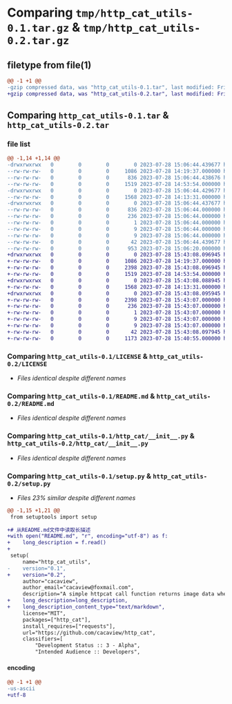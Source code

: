 # Comparing `tmp/http_cat_utils-0.1.tar.gz` & `tmp/http_cat_utils-0.2.tar.gz`

## filetype from file(1)

```diff
@@ -1 +1 @@
-gzip compressed data, was "http_cat_utils-0.1.tar", last modified: Fri Jul 28 15:06:44 2023, max compression
+gzip compressed data, was "http_cat_utils-0.2.tar", last modified: Fri Jul 28 15:43:08 2023, max compression
```

## Comparing `http_cat_utils-0.1.tar` & `http_cat_utils-0.2.tar`

### file list

```diff
@@ -1,14 +1,14 @@
-drwxrwxrwx   0        0        0        0 2023-07-28 15:06:44.439677 http_cat_utils-0.1/
--rw-rw-rw-   0        0        0     1086 2023-07-28 14:19:37.000000 http_cat_utils-0.1/LICENSE
--rw-rw-rw-   0        0        0      836 2023-07-28 15:06:44.438676 http_cat_utils-0.1/PKG-INFO
--rw-rw-rw-   0        0        0     1519 2023-07-28 14:53:54.000000 http_cat_utils-0.1/README.md
-drwxrwxrwx   0        0        0        0 2023-07-28 15:06:44.429677 http_cat_utils-0.1/http_cat/
--rw-rw-rw-   0        0        0     1568 2023-07-28 14:13:31.000000 http_cat_utils-0.1/http_cat/__init__.py
-drwxrwxrwx   0        0        0        0 2023-07-28 15:06:44.437677 http_cat_utils-0.1/http_cat_utils.egg-info/
--rw-rw-rw-   0        0        0      836 2023-07-28 15:06:44.000000 http_cat_utils-0.1/http_cat_utils.egg-info/PKG-INFO
--rw-rw-rw-   0        0        0      236 2023-07-28 15:06:44.000000 http_cat_utils-0.1/http_cat_utils.egg-info/SOURCES.txt
--rw-rw-rw-   0        0        0        1 2023-07-28 15:06:44.000000 http_cat_utils-0.1/http_cat_utils.egg-info/dependency_links.txt
--rw-rw-rw-   0        0        0        9 2023-07-28 15:06:44.000000 http_cat_utils-0.1/http_cat_utils.egg-info/requires.txt
--rw-rw-rw-   0        0        0        9 2023-07-28 15:06:44.000000 http_cat_utils-0.1/http_cat_utils.egg-info/top_level.txt
--rw-rw-rw-   0        0        0       42 2023-07-28 15:06:44.439677 http_cat_utils-0.1/setup.cfg
--rw-rw-rw-   0        0        0      953 2023-07-28 15:06:20.000000 http_cat_utils-0.1/setup.py
+drwxrwxrwx   0        0        0        0 2023-07-28 15:43:08.096945 http_cat_utils-0.2/
+-rw-rw-rw-   0        0        0     1086 2023-07-28 14:19:37.000000 http_cat_utils-0.2/LICENSE
+-rw-rw-rw-   0        0        0     2398 2023-07-28 15:43:08.096945 http_cat_utils-0.2/PKG-INFO
+-rw-rw-rw-   0        0        0     1519 2023-07-28 14:53:54.000000 http_cat_utils-0.2/README.md
+drwxrwxrwx   0        0        0        0 2023-07-28 15:43:08.088945 http_cat_utils-0.2/http_cat/
+-rw-rw-rw-   0        0        0     1568 2023-07-28 14:13:31.000000 http_cat_utils-0.2/http_cat/__init__.py
+drwxrwxrwx   0        0        0        0 2023-07-28 15:43:08.095945 http_cat_utils-0.2/http_cat_utils.egg-info/
+-rw-rw-rw-   0        0        0     2398 2023-07-28 15:43:07.000000 http_cat_utils-0.2/http_cat_utils.egg-info/PKG-INFO
+-rw-rw-rw-   0        0        0      236 2023-07-28 15:43:07.000000 http_cat_utils-0.2/http_cat_utils.egg-info/SOURCES.txt
+-rw-rw-rw-   0        0        0        1 2023-07-28 15:43:07.000000 http_cat_utils-0.2/http_cat_utils.egg-info/dependency_links.txt
+-rw-rw-rw-   0        0        0        9 2023-07-28 15:43:07.000000 http_cat_utils-0.2/http_cat_utils.egg-info/requires.txt
+-rw-rw-rw-   0        0        0        9 2023-07-28 15:43:07.000000 http_cat_utils-0.2/http_cat_utils.egg-info/top_level.txt
+-rw-rw-rw-   0        0        0       42 2023-07-28 15:43:08.097945 http_cat_utils-0.2/setup.cfg
+-rw-rw-rw-   0        0        0     1173 2023-07-28 15:40:55.000000 http_cat_utils-0.2/setup.py
```

### Comparing `http_cat_utils-0.1/LICENSE` & `http_cat_utils-0.2/LICENSE`

 * *Files identical despite different names*

### Comparing `http_cat_utils-0.1/README.md` & `http_cat_utils-0.2/README.md`

 * *Files identical despite different names*

### Comparing `http_cat_utils-0.1/http_cat/__init__.py` & `http_cat_utils-0.2/http_cat/__init__.py`

 * *Files identical despite different names*

### Comparing `http_cat_utils-0.1/setup.py` & `http_cat_utils-0.2/setup.py`

 * *Files 23% similar despite different names*

```diff
@@ -1,15 +1,21 @@
 from setuptools import setup
 
+# 从README.md文件中读取长描述
+with open("README.md", "r", encoding="utf-8") as f:
+    long_description = f.read()
+
 setup(
     name="http_cat_utils",
-    version="0.1",
+    version="0.2",
     author="cacaview",
     author_email="cacaview@foxmail.com",
     description="A simple httpcat call function returns image data when called",
+    long_description=long_description,
+    long_description_content_type="text/markdown",
     license="MIT",
     packages=["http_cat"],
     install_requires=["requests"],
     url="https://github.com/cacaview/http_cat",
     classifiers=[
         "Development Status :: 3 - Alpha",
         "Intended Audience :: Developers",
```

#### encoding

```diff
@@ -1 +1 @@
-us-ascii
+utf-8
```

